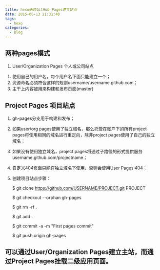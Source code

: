 ```yaml
---
title: hexo通过GitHub Pages建立站点
date: 2015-06-13 21:31:40
tags:
  - hexo
categories:
  - Blog
---
```

## 两种pages模式

1. User/Organization Pages 个人或公司站点
1) 使用自己的用户名，每个用户名下面只能建立一个；
2) 资源命名必须符合这样的规则username/username.github.com；
3) 主干上内容被用来构建和发布页面(master)

## Project Pages 项目站点
1) gh-pages分支用于构建和发布；
2) 如果user/org pages使用了独立域名，那么托管在账户下的所有project pages将使用相同的域名进行重定向，除非project pages使用了自己的独立域名；
3) 如果没有使用独立域名，project pages将通过子路径的形式提供服务username.github.com/projectname；
4) 自定义404页面只能在独立域名下使用，否则会使用User Pages 404；
5) 创建项目站点步骤：

	$ git clone https://github.com/USERNAME/PROJECT.git PROJECT

	$ git checkout --orphan gh-pages

	$ git rm -rf .
	
	$ git add .

	$ git commit -a -m "First pages commit"

	$ git push origin gh-pages

## 可以通过User/Organization Pages建立主站，而通过Project Pages挂载二级应用页面。